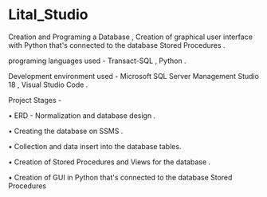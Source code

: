 # Lital_Studio
Creation and Programing a Database , Creation of graphical user interface with Python that's connected to the database Stored Procedures .

programing languages used - Transact-SQL , Python .

Development environment used - Microsoft SQL Server Management Studio 18 , Visual Studio Code .

Project Stages -

• ERD - Normalization and database design .

• Creating the database on SSMS .

• Collection and data insert into the database tables.

• Creation of Stored Procedures and Views for the database .

• Creation of GUI in Python that's connected to the database Stored Procedures 
